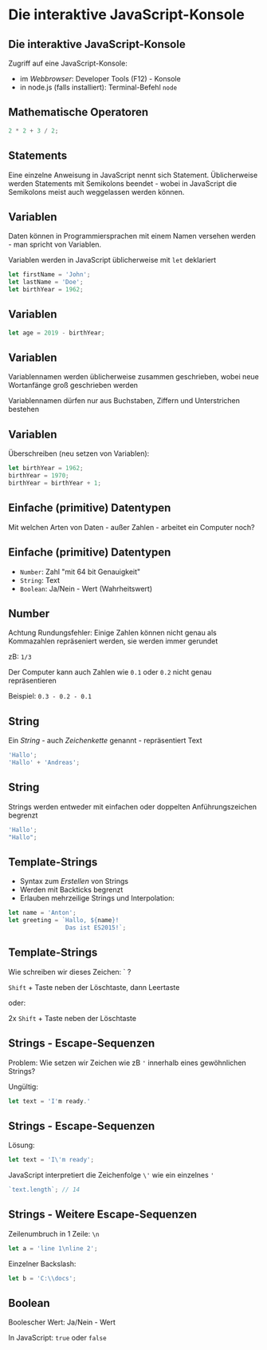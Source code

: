 # Die interaktive JavaScript-Konsole

## Die interaktive JavaScript-Konsole

Zugriff auf eine JavaScript-Konsole:

- im _Webbrowser_: Developer Tools (F12) - Konsole
- in node.js (falls installiert): Terminal-Befehl `node`

## Mathematische Operatoren

```js
2 * 2 + 3 / 2;
```

## Statements

Eine einzelne Anweisung in JavaScript nennt sich Statement. Üblicherweise werden Statements mit Semikolons beendet - wobei in JavaScript die Semikolons meist auch weggelassen werden können.

## Variablen

Daten können in Programmiersprachen mit einem Namen versehen werden - man spricht von Variablen.

Variablen werden in JavaScript üblicherweise mit `let` deklariert

```js
let firstName = 'John';
let lastName = 'Doe';
let birthYear = 1962;
```

## Variablen

```js
let age = 2019 - birthYear;
```

## Variablen

Variablennamen werden üblicherweise zusammen geschrieben, wobei neue Wortanfänge groß geschrieben werden

Variablennamen dürfen nur aus Buchstaben, Ziffern und Unterstrichen bestehen

## Variablen

Überschreiben (neu setzen von Variablen):

```js
let birthYear = 1962;
birthYear = 1970;
birthYear = birthYear + 1;
```

## Einfache (primitive) Datentypen

Mit welchen Arten von Daten - außer Zahlen - arbeitet ein Computer noch?

## Einfache (primitive) Datentypen

- `Number`: Zahl "mit 64 bit Genauigkeit"
- `String`: Text
- `Boolean`: Ja/Nein - Wert (Wahrheitswert)

## Number

Achtung Rundungsfehler: Einige Zahlen können nicht genau als Kommazahlen repräseniert werden, sie werden immer gerundet

zB: `1/3`

Der Computer kann auch Zahlen wie `0.1` oder `0.2` nicht genau repräsentieren

Beispiel: `0.3 - 0.2 - 0.1`

## String

Ein _String_ - auch _Zeichenkette_ genannt - repräsentiert Text

```js
'Hallo';
'Hallo' + 'Andreas';
```

## String

Strings werden entweder mit einfachen oder doppelten Anführungszeichen begrenzt

<!-- prettier-ignore -->
```js
'Hallo';
"Hallo";
```

## Template-Strings

- Syntax zum _Erstellen_ von Strings
- Werden mit Backticks begrenzt
- Erlauben mehrzeilige Strings und Interpolation:

```js
let name = 'Anton';
let greeting = `Hallo, ${name}!
                Das ist ES2015!`;
```

## Template-Strings

Wie schreiben wir dieses Zeichen: ` ?

`Shift` + Taste neben der Löschtaste, dann Leertaste

oder:

2x `Shift` + Taste neben der Löschtaste

## Strings - Escape-Sequenzen

Problem: Wie setzen wir Zeichen wie zB `'` innerhalb eines gewöhnlichen Strings?

Ungültig:

<!-- prettier-ignore -->
```js
let text = 'I'm ready.'
```

## Strings - Escape-Sequenzen

Lösung:

<!-- prettier-ignore -->
```js
let text = 'I\'m ready';
```

JavaScript interpretiert die Zeichenfolge `\'` wie ein einzelnes `'`

```js
`text.length`; // 14
```

## Strings - Weitere Escape-Sequenzen

Zeilenumbruch in 1 Zeile: `\n`

```js
let a = 'line 1\nline 2';
```

Einzelner Backslash:

```js
let b = 'C:\\docs';
```

## Boolean

Boolescher Wert: Ja/Nein - Wert

In JavaScript: `true` oder `false`
